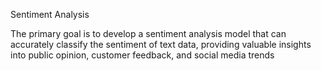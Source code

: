Sentiment Analysis

The primary goal is to develop a sentiment analysis model that can accurately classify the
sentiment of text data, providing valuable insights into public opinion, customer feedback, and
social media trends
